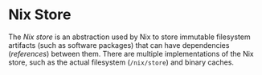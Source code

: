 # Nix Store

The *Nix store* is an abstraction used by Nix to store immutable filesystem artifacts (such as software packages) that can have dependencies (*references*) between them. There are multiple implementations of the Nix store, such as the actual filesystem (`/nix/store`) and binary caches.
